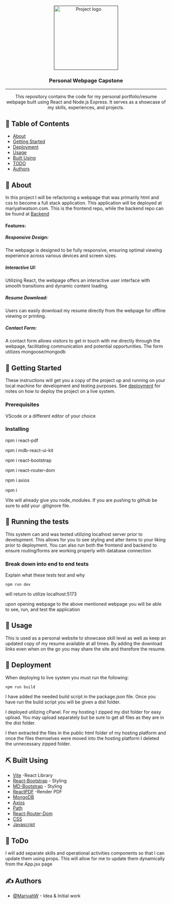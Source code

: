 <p align="center">
  <a href="" rel="noopener">
 <img width=200px height=200px src="https://i.imgur.com/CIniDlA.jpg" alt="Project logo"></a>
</p>

<h3 align="center">Personal Webpage Capstone</h3>

<div align="center">

</div>

---

<p align="center"> This repository contains the code for my personal portfolio/resume webpage built using React and Node.js Express. It serves as a showcase of my skills, experiences, and projects.
    <br> 
</p>

## 📝 Table of Contents

- [About](#about)
- [Getting Started](#getting_started)
- [Deployment](#deployment)
- [Usage](#usage)
- [Built Using](#built_using)
- [TODO](#todo)
- [Authors](#authors)

## 🧐 About <a name = "about"></a>

In this project I will be refactoring a webpage that was primarily html and css to become a full stack application. This application will be deployed at mariyahwatson.com. This is the frontend repo, while the backend repo can be found at [Backend](https://github.com/MariyahW/CapStoneBackend)

#### Features:

##### Responsive Design:

The webpage is designed to be fully responsive, ensuring optimal viewing experience across various devices and screen sizes.

##### Interactive UI:

Utilizing React, the webpage offers an interactive user interface with smooth transitions and dynamic content loading.

##### Resume Download:

Users can easily download my resume directly from the webpage for offline viewing or printing.

##### Contact Form:

A contact form allows visitors to get in touch with me directly through the webpage, facilitating communication and potential opportunities. The form utilizes mongoose/mongodb

## 🏁 Getting Started <a name = "getting_started"></a>

These instructions will get you a copy of the project up and running on your local machine for development and testing purposes. See [deployment](#deployment) for notes on how to deploy the project on a live system.

### Prerequisites

VScode or a different editor of your choice

### Installing

npm i react-pdf

npm i mdb-react-ui-kit

npm i react-bootstrap

npm i react-router-dom

npm i axios

npm i

Vite will already give you node_modules. If you are pushing to github be sure to add your .gitignore file.

## 🔧 Running the tests <a name = "tests"></a>

This system can and was tested utilizing localhost server prior to development. This allows for you to see styling and alter
items to your liking prior to deployment. You can also run both the frontend and backend to ensure routing/forms are working
properly with database connection

### Break down into end to end tests

Explain what these tests test and why

```
npm run dev
```

will return to utilize localhost:5173

upon opening webpage to the above mentioned webpage you will be able to see, run, and test the application

## 🎈 Usage <a name="usage"></a>

This is used as a personal website to showcase skill level as well as keep an updated copy of my resume available at all times.
By adding the download links even when on the go you may share the site and therefore the resume.

## 🚀 Deployment <a name = "deployment"></a>

When deploying to live system you must run the following:

```
npm run build
```

I have added the needed build script in the package.json file. Once you have run the build script you will be given a dist
folder.

I deployed utilizing cPanel. For my hosting I zipped my dist folder for easy upload. You may upload separately but be sure to get all files as they are in the dist folder.

I then extracted the files in the public html folder of my hosting platform and once the files themselves were moved into the
hosting platform I deleted the unnecessary zipped folder.

## ⛏️ Built Using <a name = "built_using"></a>

- [Vite](https://vitejs.dev/) -React Library
- [React-Bootstrap](https://react-bootstrap.netlify.app/) - Styling
- [MD-Bootstrap](https://mdbootstrap.com/) - Styling
- [ReactPDF](https://www.npmjs.com/package/react-pdf) -Render PDF
- [MongoDB](https://www.mongodb.com/)
- [Axios](https://axios-http.com/docs/intro)
- [Path](https://nodejs.org/api/path.html)
- [React-Router-Dom](https://www.npmjs.com/package/react-router-dom)
- [CSS](https://developer.mozilla.org/en-US/docs/Web/CSS)
- [Javascript](https://www.javascript.com/)

## 🤞 ToDo <a name = "todo"></a>

I will add separate skills and operational activities components so that I can update them using props.
This will allow for me to update them dynamically from the App.jsx page

## ✍️ Authors <a name = "authors"></a>

- [@MariyahW](https://github.com/MariyahW) - Idea & Initial work
